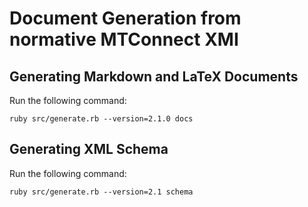 # Document Generation from normative MTConnect XMI

## Generating Markdown and LaTeX Documents

Run the following command:

	ruby src/generate.rb --version=2.1.0 docs

## Generating XML Schema

Run the following command:

	ruby src/generate.rb --version=2.1 schema